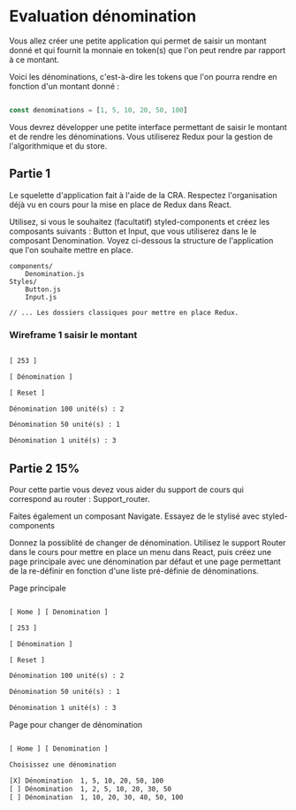 # Evaluation dénomination

Vous allez créer une petite application qui permet de saisir un montant donné et qui fournit la monnaie en token(s) que l'on peut rendre par rapport à ce montant.

Voici les dénominations, c'est-à-dire les tokens que l'on pourra rendre en fonction d'un montant donné :

```js

const denominations = [1, 5, 10, 20, 50, 100]

```

Vous devrez développer une petite interface permettant de saisir le montant et de rendre les dénominations. Vous utiliserez Redux pour la gestion de l'algorithmique et du store.

## Partie 1

Le squelette d'application fait à l'aide de la CRA. Respectez l'organisation déjà vu en cours pour la mise en place de Redux dans React.

Utilisez, si vous le souhaitez (facultatif) styled-components et créez les composants suivants : Button et Input, que vous utiliserez dans le le composant Denomination. Voyez ci-dessous la structure de l'application que l'on souhaite mettre en place.

```text
components/
    Denomination.js
Styles/
    Button.js
    Input.js

// ... Les dossiers classiques pour mettre en place Redux.

```

### Wireframe 1 saisir le montant

```txt

[ 253 ]

[ Dénomination ]

[ Reset ]

Dénomination 100 unité(s) : 2

Dénomination 50 unité(s) : 1

Dénomination 1 unité(s) : 3

```

## Partie 2 15%

Pour cette partie vous devez vous aider du support de cours qui correspond au router : Support_router.

Faites également un composant Navigate. Essayez de le stylisé avec styled-components

Donnez la possiblité de changer de dénomination. Utilisez le support Router dans le cours pour mettre en place un menu dans React, puis créez une page principale avec une dénomination par défaut et une page permettant de la re-définir en fonction d'une liste pré-définie de dénominations.

Page principale

```txt

[ Home ] [ Denomination ]

[ 253 ]

[ Dénomination ]

[ Reset ]

Dénomination 100 unité(s) : 2

Dénomination 50 unité(s) : 1

Dénomination 1 unité(s) : 3

```


Page pour changer de dénomination

```txt

[ Home ] [ Denomination ]

Choisissez une dénomination

[X] Dénomination  1, 5, 10, 20, 50, 100
[ ] Dénomination  1, 2, 5, 10, 20, 30, 50
[ ] Dénomination  1, 10, 20, 30, 40, 50, 100

```
